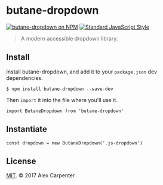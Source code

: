 # butane-dropdown

[![butane-dropdown on NPM](https://img.shields.io/npm/v/butane-dropdown.svg?style=flat-square)](https://www.npmjs.com/package/butane-dropdown) [![Standard JavaScript Style](https://img.shields.io/badge/code_style-standard-brightgreen.svg?style=flat-square)](http://standardjs.com/)

> A modern accessible dropdown library.

## Install

Install butane-dropdown, and add it to your `package.json` dev dependencies.

```
$ npm install butane-dropdown --save-dev
```

Then `import` it into the file where you'll use it.

```es6
import ButaneDropdown from 'butane-dropdown'
```

## Instantiate

```es6
const dropdown = new ButaneDropdown('.js-dropdown')
```

## License

[MIT](https://opensource.org/licenses/MIT). © 2017 Alex Carpenter
